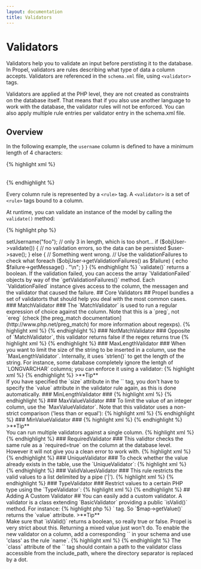 ```yaml
---
layout: documentation
title: Validators
---
```


# Validators #

Validators help you to validate an input before perstisting it to the database. In Propel, validators are rules describing what type of data a column accepts. Validators are referenced in the `schema.xml` file, using `<validator>` tags.

Validators are applied at the PHP level, they are not created as constraints on the database itself. That means that if you also use another language to work with the database, the validator rules will not be enforced.
You can also apply multiple rule entries per validator entry in the schema.xml file.

## Overview ##

In the following example, the `username` column is defined to have a minimum length of 4 characters:

{% highlight xml %}
<table name="user">
  <column name="id" type="INTEGER" primaryKey="true" autoIncrement="true"/>
  <column name="username" type="VARCHAR" size="34" required="true" />
  <validator column="username">
    <rule name="minLength"  value="4"  message="Username must be at least ${value} characters !" />
  </validator>
</table>
{% endhighlight %}

Every column rule is represented by a `<rule>` tag. A `<validator>` is a set of `<rule>` tags bound to a column.

At runtime, you can validate an instance of the model by calling the `validate()` method:

{% highlight php %}
<?php
$user = new User();
$user->setUsername("foo"); // only 3 in length, which is too short...
if ($objUser->validate()) {
  // no validation errors, so the data can be persisted
  $user->save();
} else {
  // Something went wrong.
  // Use the validationFailures to check what
  foreach ($objUser->getValidationFailures() as $failure) {
    echo $failure->getMessage() . "\n";
  }
}
{% endhighlight %}

`validate()` returns a boolean. If the validation failed, you can access the array  `ValidationFailed` objects by way of the `getValidationFailures()` method. Each `ValidationFailed` instance gives access to the column, the messagen and the validator that caused the failure.

## Core Validators ##

Propel bundles a set of validatorts that should help you deal with the most common cases.

### MatchValidator ###

The `MatchValidator` is used to run a regular expression of choice against the column. Note that this is a `preg`, not `ereg` (check [the preg_match documentation](http://www.php.net/preg_match) for more information about regexps).

{% highlight xml %}
<validator column="username">
  <!-- allow strings that match the email adress pattern -->
  <rule
    name="match"
    value="/^([a-zA-Z0-9])+([\.a-zA-Z0-9_-])*@([a-zA-Z0-9])+(\.[a-zA-Z0-9_-]+)+$/"
    message="Please enter a valid email address." />
</validator>
{% endhighlight %}

### NotMatchValidator ###

Opposite of `MatchValidator`, this validator returns false if the regex returns true

{% highlight xml %}
<column name="ISBN" type="VARCHAR" size="20" required="true" />
<validator column="ISBN">
  <!-- disallow everything that's not a digit or minus -->
  <rule
    name="notMatch"
    value="/[^\d-]+/"
    message="Please enter a valid ISBN" />
</validator>
{% endhighlight %}

### MaxLengthValidator ###

When you want to limit the size of the string to be inserted in a column, use the `MaxLengthValidator`. Internally, it uses `strlen()` to get the length of the string. For instance, some database completely ignore the lentgh of `LONGVARCHAR` columns; you can enforce it using a validator:

{% highlight xml %}
<column name="comment" type="LONGVARCHAR" required="true" />
<validator column="comment">
  <rule
    name="maxLength"
    value="1024"
    message="Comments can be no larger than ${value} in size" />
</validator>
{% endhighlight %}

>**Tip**<br />If you have specified the `size` attribute in the `<column>` tag, you don't have to specify the `value` attribute in the validator rule again, as this is done automatically.

### MinLengthValidator ###

{% highlight xml %}
<column name="username" type="VARCHAR" size="34" required="true" />
<validator column="username">
  <rule
    name="minLength"
    value="4"
    message="Username must be at least ${value} characters !" />
</validator>
{% endhighlight %}

### MaxValueValidator ###

To limit the value of an integer column, use the `MaxValueValidator`. Note that this validator uses a non-strict comparison ('less than or equal'):

{% highlight xml %}
<column name="security_level" type="INTEGER" required="true" />
<validator column="security_level">
  <rule
    name="maxValue"
    value="1000"
    message="Maximum security level is ${value} !" />
</validator>
{% endhighlight %}

### MinValueValidator ###

{% highlight xml %}
<column name="cost" type="INTEGER" required="true" />
<validator column="cost">
  <rule
    name="minValue"
    value="0"
    message="Products can cost us negative $ can they?" />
</validator>
{% endhighlight %}

>**Tip**<br />You can run multiple validators against a single column.

{% highlight xml %}
<column name="security_level" type="INTEGER" required="true" default="10" />
<validator column="security_level" translate="none">
  <rule
    name="minValue"
    value="0"
    message="Invalid security level, range: 0-10" />
  <rule
    name="maxValue"
    value="10"
    message="Invalid security level, range: 0-10" />
</validator>
{% endhighlight %}

### RequiredValidator ###

This validtor checks the same rule as a `required=true` on the column at the database level. However it will not give you a clean error to work with.

{% highlight xml %}
<column name="username" type="VARCHAR" size="25" required="true" />
<validator column="username">
  <rule
    name="required"
    message="Username is required." />
</validator>
{% endhighlight %}

### UniqueValidator ###

To check whether the value already exists in the table, use the `UniqueValidator`:

{% highlight xml %}
<column name="username" type="VARCHAR" size="25" required="true" />
<validator column="username">
  <rule
    name="unique"
    message="Username already exists !" />
</validator>
{% endhighlight %}

### ValidValuesValidator ###

This rule restricts the valid values to a list delimited by a pipe ('|').

{% highlight xml %}
<column name="address_type" type="VARCHAR" required="true" default="delivery" />
<validator column="address_type">
  <rule
    name="validValues"
    value="account|delivery"
    message="Please select a valid address type." />
</validator>
{% endhighlight %}

### TypeValidator ###

Restrict values to a certain PHP type using the `TypeValidator`:

{% highlight xml %}
<column name="username" type="VARCHAR" size="25" required="true" />
<validator column="username">
  <rule
    name="type"
    value="string"
    message="Username must be a string" />
</validator>
{% endhighlight %}

## Adding A Custom Validator ##

You can easily add a custom validator. A validator is a class extending `BasicValidator` providing a public `isValid()` method. For instance:

{% highlight php %}
<?php
require_once 'propel/validator/BasicValidator.php';

/**
 * A simple validator for email fields.
 *
 * @package propel.validator
 */
class EmailValidator implements BasicValidator
{
  public function isValid(ValidatorMap $map, $str)
  {
    return preg_match('/^([^@\s]+)@((?:[-a-z0-9]+\.)+[a-z]{2,})$/i', $str) !== 0;
  }
}
{% endhighlight %}

The `ValidatorMap` instance passed as parameter gives you access to the rules attribute as defined in the `<rule>` tag. So `$map->getValue()` returns the `value` attribute.

>**Tip**<br />Make sure that `isValid()` returns a boolean, so really true or false. Propel is very strict about this. Returning a mixed value just won't do.

To enable the new validator on a column, add a corresponding `<rule>` in your schema and use 'class' as the rule `name`.

{% highlight xml %}
<validator column="<column_name>">
  <rule name="class" class="my.dir.EmailValidator" message="Invalid e-mail address!" />
</validator>
{% endhighlight %}

The `class` attribute of the `<rule>` tag should contain a path to the validator class accessible from the include_path, where the directory separator is replaced by a dot.
